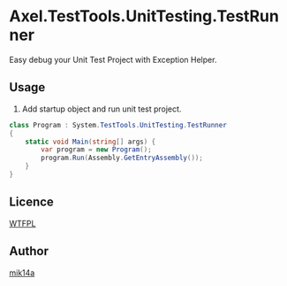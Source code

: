 ﻿Axel.TestTools.UnitTesting.TestRunner
=====================================

Easy debug your Unit Test Project with Exception Helper.

## Usage

1. Add startup object and run unit test project.

```cs
class Program : System.TestTools.UnitTesting.TestRunner
{
    static void Main(string[] args) {
        var program = new Program();
        program.Run(Assembly.GetEntryAssembly());
    }
}
```

## Licence

[WTFPL](http://www.wtfpl.net/)

## Author

[mik14a](https://github.com/mik14a)
